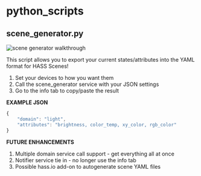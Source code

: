 # python_scripts

## scene_generator.py

![scene generator walkthrough](https://github.com/sunnythaper/python_scripts/raw/master/readme-assets/scene_generator.gif)

This script allows you to export your current states/attributes into the YAML format for HASS Scenes!

1. Set your devices to how you want them
2. Call the scene_generator service with your JSON settings
3. Go to the info tab to copy/paste the result

**EXAMPLE JSON**

```js
{
    "domain": "light",
    "attributes": "brightness, color_temp, xy_color, rgb_color"
}
```

**FUTURE ENHANCEMENTS**

1. Multiple domain service call support - get everything all at once
2. Notifier service tie in - no longer use the info tab
3. Possible hass.io add-on to autogenerate scene YAML files
